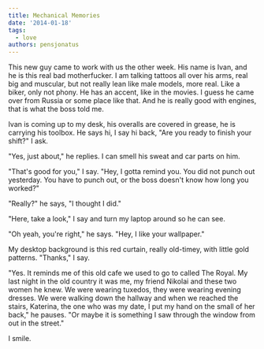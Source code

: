 ```yaml
---
title: Mechanical Memories
date: '2014-01-18'
tags:
  - love
authors: pensjonatus
---
```


This new guy came to work with us the other week. His name is Ivan, and he is
this real bad motherfucker. I am talking tattoos all over his arms, real big and
muscular, but not really lean like male models, more real. Like a biker, only
not phony. He has an accent, like in the movies. I guess he came over from
Russia or some place like that. And he is really good with engines, that is what
the boss told me.

<!-- truncate -->

Ivan is coming up to my desk, his overalls are covered in grease, he is carrying
his toolbox. He says hi, I say hi back, "Are you ready to finish your shift?" I
ask.

"Yes, just about," he replies. I can smell his sweat and car parts on him.

"That's good for you," I say. "Hey, I gotta remind you. You did not punch out
yesterday. You have to punch out, or the boss doesn't know how long you worked?"

"Really?" he says, "I thought I did."

"Here, take a look," I say and turn my laptop around so he can see.

"Oh yeah, you're right," he says. "Hey, I Iike your wallpaper."

My desktop background is this red curtain, really old-timey, with little gold
patterns. "Thanks," I say.

"Yes. It reminds me of this old cafe we used to go to called The Royal. My last
night in the old country it was me, my friend Nikolai and these two women he
knew. We were wearing tuxedos, they were wearing evening dresses. We were
walking down the hallway and when we reached the stairs, Katerina, the one who
was my date, I put my hand on the small of her back," he pauses. "Or maybe it is
something I saw through the window from out in the street."

I smile.
